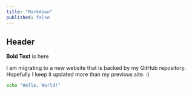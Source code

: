 ```yaml
---
title: "Markdown"
published: false
---
```


## Header

**Bold Text** is here

I am migrating to a new website that is backed by my GitHub repository. Hopefully I keep it updated more than my previous site. :)

```bash
echo "Hello, World!"
```
